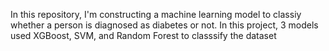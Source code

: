 In this repository, I'm constructing a machine learning model to classiy whether a person is diagnosed as diabetes or not. In this project, 3 models used XGBoost, SVM, and Random Forest to classsify the dataset
